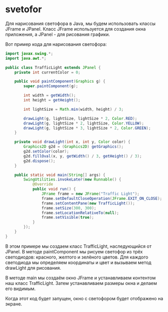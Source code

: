 # svetofor
Для нарисования светофора в Java, мы будем использовать классы JFrame и JPanel. Класс JFrame используется для создания окна приложения, а JPanel - для рисования графики.

Вот пример кода для нарисования светофора:
```java
import javax.swing.*;
import java.awt.*;

public class TrafficLight extends JPanel {
    private int currentColor = 0;

    public void paintComponent(Graphics g) {
        super.paintComponent(g);

        int width = getWidth();
        int height = getHeight();

        int lightSize = Math.min(width, height) / 3;

        drawLight(g, lightSize, lightSize * 2, Color.RED);
        drawLight(g, lightSize * 2, lightSize, Color.YELLOW);
        drawLight(g, lightSize * 3, lightSize * 2, Color.GREEN);
    }

    private void drawLight(int x, int y, Color color) {
        Graphics2D g2d = (Graphics2D) getGraphics();
        g2d.setColor(color);
        g2d.fillOval(x, y, getWidth() / 3, getHeight() / 3);
        g2d.dispose();
    }

    public static void main(String[] args) {
        SwingUtilities.invokeLater(new Runnable() {
            @Override
            public void run() {
                JFrame frame = new JFrame("Traffic Light");
                frame.setDefaultCloseOperation(JFrame.EXIT_ON_CLOSE);
                frame.setContentPane(new TrafficLight());
                frame.setSize(300, 300);
                frame.setLocationRelativeTo(null);
                frame.setVisible(true);
            }
        });
    }
}
```
В этом примере мы создаем класс TrafficLight, наследующийся от JPanel. В методе paintComponent мы рисуем светофор из трёх светодиодов: красного, желтого и зелёного цветов. Для каждого светодиода мы определяем координаты и цвет и вызываем метод drawLight для рисования.

В методе main мы создаём окно JFrame и устанавливаем контентом наш класс TrafficLight. Затем устанавливаем размеры окна и делаем его видимым.

Когда этот код будет запущен, окно с светофором будет отображено на экране.
